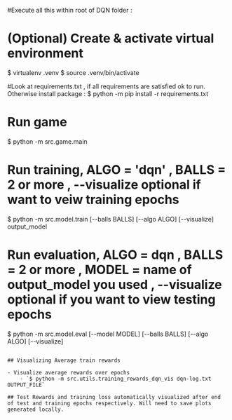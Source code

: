 
#Execute all this within root of DQN folder :


# (Optional) Create & activate virtual environment
$ virtualenv .venv
$ source .venv/bin/activate

#Look at requirements.txt , if all requirements are satisfied ok to run. Otherwise install package :
$ python -m pip install -r requirements.txt

# Run game
$ python -m src.game.main

# Run training, ALGO = 'dqn' , BALLS = 2 or more , --visualize optional if want to veiw training epochs
$ python -m src.model.train [--balls BALLS] [--algo ALGO] [--visualize] output_model

# Run evaluation, ALGO = dqn , BALLS = 2 or more , MODEL = name of output_model you used , --visualize optional if you want to view testing epochs
$ python -m src.model.eval [--model MODEL] [--balls BALLS] [--algo ALGO] [--visualize]
```

## Visualizing Average train rewards

- Visualize average rewards over epochs
    - `$ python -m src.utils.training_rewards_dqn_vis dqn-log.txt OUTPUT_FILE`

## Test Rewards and training loss automatically visualized after end of test and training epochs respectively. Will need to save plots generated locally.


